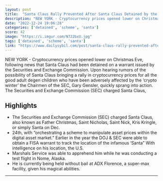 ```yaml
---
layout: post
title:  "Santa Claus Rally Prevented After Santa Claus Detained by the SEC / DOJ"
description: "NEW YORK - Cryptocurrency prices opened lower on Christmas Eve, following news that Santa Claus had been detained on a warrant issued by the Securities and Exchange Commission. Upon hearing rumors of the possibility of Santa Claus bringing a rally in cryptocurrency prices for all the good adult degen children who have been adversely affected by the ‘crypto winter’ the Chairmen of the SEC, Gary Gensler, quickly sprang into action. The Securities and Exchange Commission (SEC) charged Santa Claus,"
date: "2022-12-24 19:06:28"
categories: ['detained', 'scheme', 'santa']
score: 42
image: "https://i.imgur.com/N722bxU.jpg"
tags: ['detained', 'scheme', 'santa']
link: "https://www.dailysybil.com/post/santa-claus-rally-prevented-after-santa-claus-detained-by-the-sec---doj"
---
```


NEW YORK - Cryptocurrency prices opened lower on Christmas Eve, following news that Santa Claus had been detained on a warrant issued by the Securities and Exchange Commission. Upon hearing rumors of the possibility of Santa Claus bringing a rally in cryptocurrency prices for all the good adult degen children who have been adversely affected by the ‘crypto winter’ the Chairmen of the SEC, Gary Gensler, quickly sprang into action. The Securities and Exchange Commission (SEC) charged Santa Claus,

## Highlights

- The Securities and Exchange Commission (SEC) charged Santa Claus, also known as Father Christmas, Saint Nicholas, Saint Nick, Kris Kringle, or simply Santa on Dec.
- 24th, with “orchestrating a scheme to manipulate asset prices within the digital asset market.” Earlier in the year the DOJ & SEC were able to obtain a FISA warrant to track the location of the infamous ‘Santa” With intelligence on his location, the U.S.
- Marshals Service was able to apprehend him while he was conducting a test flight in Nome, Alaska.
- He is currently being held without bail at ADX Florence, a super-max facility, given his magical abilities.

---
